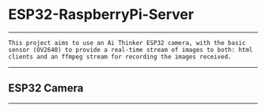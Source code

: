 # ESP32-RaspberryPi-Server

***

	This project aims to use an Ai Thinker ESP32 camera, with the basic sensor (OV2640) to provide a real-time stream of images to both: html clients and an ffmpeg stream for recording the images received.

***

## ESP32 Camera

***


